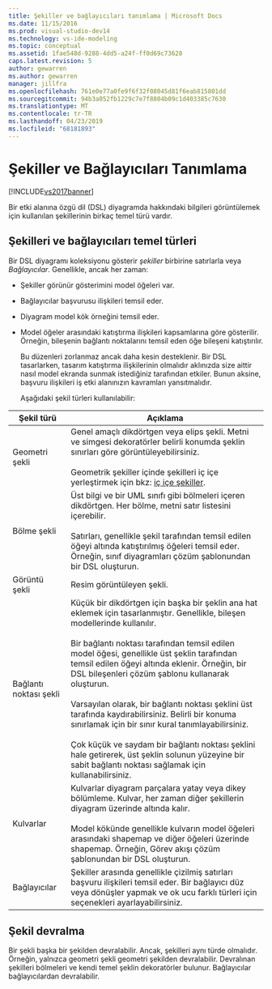 ```yaml
---
title: Şekiller ve bağlayıcıları tanımlama | Microsoft Docs
ms.date: 11/15/2016
ms.prod: visual-studio-dev14
ms.technology: vs-ide-modeling
ms.topic: conceptual
ms.assetid: 1fae548d-9288-4dd5-a24f-ff0d69c73628
caps.latest.revision: 5
author: gewarren
ms.author: gewarren
manager: jillfra
ms.openlocfilehash: 761e0e77a0fe9f6f32f08045d81f6eab815801dd
ms.sourcegitcommit: 94b3a052fb1229c7e7f8804b09c1d403385c7630
ms.translationtype: MT
ms.contentlocale: tr-TR
ms.lasthandoff: 04/23/2019
ms.locfileid: "68181893"
---
```

# <a name="defining-shapes-and-connectors"></a>Şekiller ve Bağlayıcıları Tanımlama
[!INCLUDE[vs2017banner](../includes/vs2017banner.md)]

Bir etki alanına özgü dil (DSL) diyagramda hakkındaki bilgileri görüntülemek için kullanılan şekillerinin birkaç temel türü vardır.  
  
## <a name="shapeTypes"></a> Şekilleri ve bağlayıcıları temel türleri  
 Bir DSL diyagramı koleksiyonu gösterir *şekiller* birbirine satırlarla veya *Bağlayıcılar*.  Genellikle, ancak her zaman:  
  
- Şekiller görünür gösterimini model öğeleri var.  
  
- Bağlayıcılar başvurusu ilişkileri temsil eder.  
  
- Diyagram model kök örneğini temsil eder.  
  
- Model öğeler arasındaki katıştırma ilişkileri kapsamlarına göre gösterilir. Örneğin, bileşenin bağlantı noktalarını temsil eden öğe bileşeni katıştırılır.  
  
  Bu düzenleri zorlanmaz ancak daha kesin desteklenir. Bir DSL tasarlarken, tasarım katıştırma ilişkilerinin olmalıdır aklınızda size aittir nasıl model ekranda sunmak istediğiniz tarafından etkiler. Bunun aksine, başvuru ilişkileri iş etki alanınızın kavramları yansıtmalıdır.  
  
  Aşağıdaki şekil türleri kullanılabilir:  
  
|Şekil türü|Açıklama|  
|----------------|-----------------|  
|Geometri şekli|Genel amaçlı dikdörtgen veya elips şekli. Metni ve simgesi dekoratörler belirli konumda şeklin sınırları göre görüntüleyebilirsiniz.<br /><br /> Geometrik şekiller içinde şekilleri iç içe yerleştirmek için bkz: [iç içe şekiller](../modeling/nesting-shapes.md).|  
|Bölme şekli|Üst bilgi ve bir UML sınıfı gibi bölmeleri içeren dikdörtgen. Her bölme, metni satır listesini içerebilir.<br /><br /> Satırları, genellikle şekil tarafından temsil edilen öğeyi altında katıştırılmış öğeleri temsil eder. Örneğin, sınıf diyagramları çözüm şablonundan bir DSL oluşturun.|  
|Görüntü şekli|Resim görüntüleyen şekli.|  
|Bağlantı noktası şekli|Küçük bir dikdörtgen için başka bir şeklin ana hat eklemek için tasarlanmıştır. Genellikle, bileşen modellerinde kullanılır.<br /><br /> Bir bağlantı noktası tarafından temsil edilen model öğesi, genellikle üst şeklin tarafından temsil edilen öğeyi altında eklenir. Örneğin, bir DSL bileşenleri çözüm şablonu kullanarak oluşturun.<br /><br /> Varsayılan olarak, bir bağlantı noktası şeklini üst tarafında kaydırabilirsiniz. Belirli bir konuma sınırlamak için bir sınır kural tanımlayabilirsiniz.<br /><br /> Çok küçük ve saydam bir bağlantı noktası şeklini hale getirerek, üst şeklin solunun yüzeyine bir sabit bağlantı noktası sağlamak için kullanabilirsiniz.|  
|Kulvarlar|Kulvarlar diyagram parçalara yatay veya dikey bölümleme. Kulvar, her zaman diğer şekillerin diyagram üzerinde altında kalır.<br /><br /> Model kökünde genellikle kulvarın model öğeleri arasındaki shapemap ve diğer öğeleri üzerinde shapemap. Örneğin, Görev akışı çözüm şablonundan bir DSL oluşturun.|  
|Bağlayıcılar|Şekiller arasında genellikle çizilmiş satırları başvuru ilişkileri temsil eder. Bir bağlayıcı düz veya dönüşler yapmak ve ok ucu farklı türleri için seçenekleri ayarlayabilirsiniz.|  
  
## <a name="shapeInheritance"></a> Şekil devralma  
 Bir şekli başka bir şekilden devralabilir. Ancak, şekilleri aynı türde olmalıdır. Örneğin, yalnızca geometri şekli geometri şekilden devralabilir. Devralınan şekilleri bölmeleri ve kendi temel şeklin dekoratörler bulunur. Bağlayıcılar bağlayıcılardan devralabilir.
